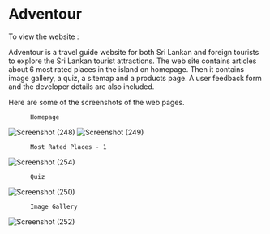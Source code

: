 # Adventour
To view the website :  

Adventour is a travel guide website for both Sri Lankan and foreign tourists to explore the Sri Lankan tourist attractions. The web site contains articles about 6 most rated places in the island on homepage. Then it contains image gallery, a quiz, a sitemap and a products page. A user feedback form and the developer details are also included. 

Here are some of the screenshots of the web pages. 

          Homepage
![Screenshot (248)](https://github.com/rehan-hansaja/Adventour/assets/138307240/8a587865-d49b-4cb2-b715-458014006a47)
![Screenshot (249)](https://github.com/rehan-hansaja/Adventour/assets/138307240/3ed57143-5e80-4764-a1bc-a4e862f14d31)


          Most Rated Places - 1
![Screenshot (254)](https://github.com/rehan-hansaja/Adventour/assets/138307240/934b17d8-2b8b-47a6-b86a-08d4c7aaaece)


          Quiz
![Screenshot (250)](https://github.com/rehan-hansaja/Adventour/assets/138307240/6af6acec-4116-48c0-9a4e-71f3043a58fa)


          Image Gallery
![Screenshot (252)](https://github.com/rehan-hansaja/Adventour/assets/138307240/77b98241-0407-4dfb-8107-c90dee295c96)

